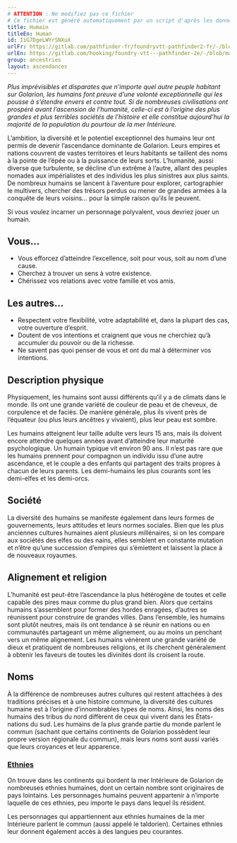 ```yaml
---
# ATTENTION : Ne modifiez pas ce fichier
# Ce fichier est généré automatiquement par un script d'après les données du module Foundry VTT officiel et de sa traduction
title: Humain
titleEn: Human
id: IiG7DgeLWYrSNXuX
urlFr: https://gitlab.com/pathfinder-fr/foundryvtt-pathfinder2-fr/-/blob/master/data/ancestries/IiG7DgeLWYrSNXuX.htm
urlEn: https://gitlab.com/hooking/foundry-vtt---pathfinder-2e/-/blob/master/packs/data/ancestries.db/human.json
group: ancestries
layout: ascendances
---
```

<em>Plus imprévisibles et disparates que n’importe quel autre peuple habitant sur Golarion, les humains font preuve d’une volonté exceptionnelle qui les pousse à s’étendre envers et contre tout. Si de nombreuses civilisations ont prospéré avant l’ascension de l’humanité, celle-ci est à l’origine des plus grandes et plus terribles sociétés de l’histoire et elle constitue aujourd’hui la majorité de la population du pourtour de la mer Intérieure.</em>

L’ambition, la diversité et le potentiel exceptionnel des humains leur ont permis de devenir l’ascendance dominante de Golarion. Leurs empires et nations couvrent de vastes territoires et leurs habitants se taillent des noms à la pointe de l’épée ou à la puissance de leurs sorts. L’humanité, aussi diverse que turbulente, se décline d’un extrême à l’autre, allant des peuples nomades aux impérialistes et des individus les plus sinistres aux plus saints. De nombreux humains se lancent à l’aventure pour explorer, cartographier le multivers, chercher des trésors perdus ou mener de grandes armées à la conquête de leurs voisins... pour la simple raison qu’ils le peuvent.

Si vous voulez incarner un personnage polyvalent, vous devriez jouer un humain.

## Vous...

- Vous efforcez d’atteindre l’excellence, soit pour vous, soit au nom d’une cause.
- Cherchez à trouver un sens à votre existence.
- Chérissez vos relations avec votre famille et vos amis.

## Les autres...

- Respectent votre flexibilité, votre adaptabilité et, dans la plupart des cas, votre ouverture d’esprit.
- Doutent de vos intentions et craignent que vous ne cherchiez qu’à accumuler du pouvoir ou de la richesse.
- Ne savent pas quoi penser de vous et ont du mal à déterminer vos intentions.

## Description physique

Physiquement, les humains sont aussi différents qu’il y a de climats dans le monde. Ils ont une grande variété de couleur de peau et de cheveux, de corpulence et de faciès. De manière générale, plus ils vivent près de l’équateur (ou plus leurs ancêtres y vivaient), plus leur peau est sombre.

Les humains atteignent leur taille adulte vers leurs 15 ans, mais ils doivent encore attendre quelques années avant d’atteindre leur maturité psychologique. Un humain typique vit environ 90 ans. Il n’est pas rare que les humains prennent pour compagnon un individu issu d’une autre ascendance, et le couple a des enfants qui partagent des traits propres à chacun de leurs parents. Les demi-humains les plus courants sont les demi-elfes et les demi-orcs.

## Société

La diversité des humains se manifeste également dans leurs formes de gouvernements, leurs attitudes et leurs normes sociales. Bien que les plus anciennes cultures humaines aient plusieurs millénaires, si on les compare aux sociétés des elfes ou des nains, elles semblent en constante mutation et n’être qu’une succession d’empires qui s’émiettent et laissent la place à de nouveaux royaumes.

## Alignement et religion

L’humanité est peut-être l’ascendance la plus hétérogène de toutes et celle capable des pires maux comme du plus grand bien. Alors que certains humains s’assemblent pour former des hordes enragées, d’autres se réunissent pour construire de grandes villes. Dans l’ensemble, les humains sont plutôt neutres, mais ils ont tendance à se réunir en nations ou en communautés partageant un même alignement, ou au moins un penchant vers un même alignement. Les humains vénèrent une grande variété de dieux et pratiquent de nombreuses religions, et ils cherchent généralement à obtenir les faveurs de toutes les divinités dont ils croisent la route.

## Noms

À la différence de nombreuses autres cultures qui restent attachées à des traditions précises et à une histoire commune, la diversité des cultures humaine est à l’origine d’innombrables types de noms. Ainsi, les noms des humains des tribus du nord diffèrent de ceux qui vivent dans les États-nations du sud. Les humains de la plus grande partie du monde parlent le commun (sachant que certains continents de Golarion possèdent leur propre version régionale du commun), mais leurs noms sont aussi variés que leurs croyances et leur apparence.

### <span style="text-decoration: underline;">Ethnies

On trouve dans les continents qui bordent la mer Intérieure de Golarion de nombreuses ethnies humaines, dont un certain nombre sont originaires de pays lointains. Les personnages humains peuvent appartenir à n’importe laquelle de ces ethnies, peu importe le pays dans lequel ils résident.

Les personnages qui appartiennent aux ethnies humaines de la mer Intérieure parlent le commun (aussi appelé le taldorien). Certaines ethnies leur donnent également accès à des langues peu courantes.
